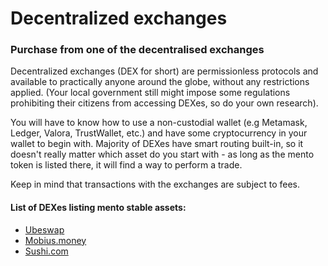 # Decentralized exchanges

### Purchase from one of the decentralised exchanges

Decentralized exchanges (DEX for short) are permissionless protocols and available to practically anyone around the globe, without any restrictions applied. (Your local government still might impose some regulations prohibiting their citizens from accessing DEXes, so do your own research).&#x20;

You will have to know how to use a non-custodial wallet (e.g Metamask, Ledger, Valora, TrustWallet, etc.) and have some cryptocurrency in your wallet to begin with. Majority of DEXes have smart routing built-in, so it doesn't really matter which asset do you start with - as long as the mento token is listed there, it will find a way to perform a trade.

Keep in mind that transactions with the exchanges are subject to fees.

#### List of DEXes listing mento stable assets:

* [Ubeswap](https://app.ubeswap.org/#/limit-order)
* [Mobius.money](https://www.mobius.money/#/swap)
* [Sushi.com](https://sushi.com/)
